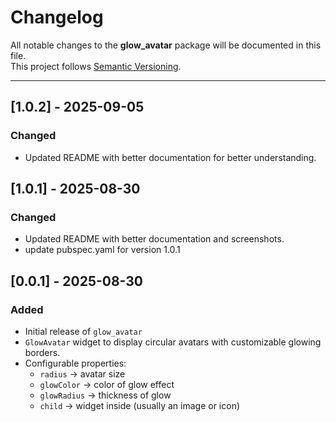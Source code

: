 # Changelog

All notable changes to the **glow_avatar** package will be documented in this file.  
This project follows [Semantic Versioning](https://semver.org/).

---
## [1.0.2] - 2025-09-05
### Changed
- Updated README with better documentation for better understanding.

## [1.0.1] - 2025-08-30
### Changed
- Updated README with better documentation and screenshots.
- update pubspec.yaml for version 1.0.1

## [0.0.1] - 2025-08-30
### Added
- Initial release of `glow_avatar` 
- `GlowAvatar` widget to display circular avatars with customizable glowing borders.
- Configurable properties:
  - `radius` → avatar size
  - `glowColor` → color of glow effect
  - `glowRadius` → thickness of glow
  - `child` → widget inside (usually an image or icon)